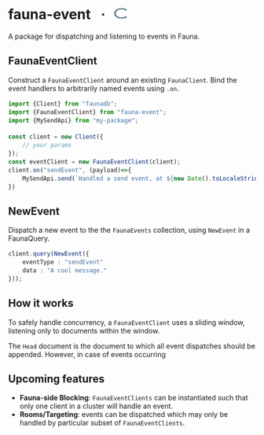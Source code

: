 # fauna-event &ensp;&middot;[<img src="/favicon.svg" height="24px"/>](https://www.concentric.io/)
A package for dispatching and listening to events in Fauna.

## FaunaEventClient
Construct a `FaunaEventClient` around an existing `FaunaClient`. Bind the event handlers to arbitrarily named events using `.on`.

```typescript
import {Client} from "faunadb";
import {FaunaEventClient} from "fauna-event";
import {MySendApi} from "my-package";

const client = new Client({
    // your params
});
const eventClient = new FaunaEventClient(client);
client.on("sendEvent", (payload)=>{
    MySendApi.send(`Handled a send event, at ${new Date().toLocaleString()}.`);
})
```

## NewEvent
Dispatch a new event to the the `FaunaEvents` collection, using `NewEvent` in a FaunaQuery.
```typescript
client.query(NewEvent({
    eventType : "sendEvent"
    data : "A cool message."
}));
```

## How it works
To safely handle concurrency, a `FaunaEventClient` uses a sliding window, listening only to documents within the window.

The `Head` document is the document to which all event dispatches should be appended. However, in case of events occurring 

## Upcoming features
- **Fauna-side Blocking**: `FaunaEventClients` can be instantiated such that only one client in a cluster will handle an event. 
- **Rooms/Targeting**: events can be dispatched which may only be handled by particular subset of `FaunaEventClients`.
